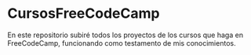 # CursosFreeCodeCamp
En este repositorio subiré todos los proyectos de los cursos que haga en FreeCodeCamp, funcionando como testamento de mis conocimientos.
